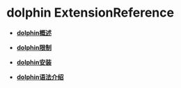 # dolphin ExtensionReference<a name="ZH-CN_TOPIC_0000001245957397"></a>

-   **[dolphin概述](dolphin概述.md)**  

-   **[dolphin限制](dolphin限制.md)**  

-   **[dolphin安装](dolphin安装.md)**  

-   **[dolphin语法介绍](dolphin语法介绍.md)**  
